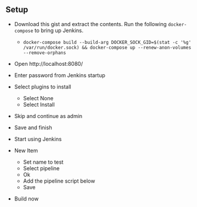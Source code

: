 Setup
-----

- Download this gist and extract the contents.  Run the following `docker-compose` to bring up Jenkins.
  - `
docker-compose build --build-arg DOCKER_SOCK_GID=$(stat -c '%g' /var/run/docker.sock) && docker-compose up --renew-anon-volumes --remove-orphans
`

- Open http://localhost:8080/
- Enter password from Jenkins startup
- Select plugins to install
  - Select None
  - Select Install
- Skip and continue as admin
- Save and finish
- Start using Jenkins
- New Item
  - Set name to test
  - Select pipeline
  - Ok
  - Add the pipeline script below
  - Save
- Build now
